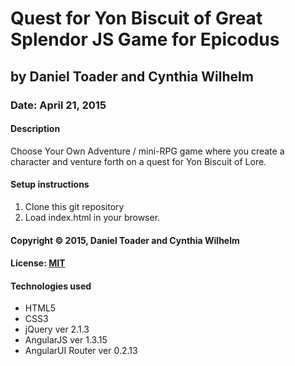 # Quest for Yon Biscuit of Great Splendor JS Game for Epicodus
## by Daniel Toader and Cynthia Wilhelm
### Date: April 21, 2015
#### Description
Choose Your Own Adventure / mini-RPG game where you create a character and venture forth on a quest for Yon Biscuit of Lore.

#### Setup instructions
1. Clone this git repository
2. Load index.html in your browser.

#### Copyright © 2015, Daniel Toader and Cynthia Wilhelm

#### License: [MIT](https://github.com/twbs/bootstrap/blob/master/LICENSE)

#### Technologies used
- HTML5
- CSS3
- jQuery ver 2.1.3
- AngularJS ver 1.3.15
- AngularUI Router ver 0.2.13
